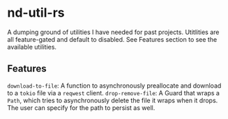 # nd-util-rs
A dumping ground of utilities I have needed for past projects. 
Utitlities are all feature-gated and default to disabled.
See Features section to see the available utilities.

## Features
`download-to-file`: A function to asynchronously preallocate and download to a `tokio` file via a `reqwest` client.
`drop-remove-file`: A Guard that wraps a `Path`, which tries to asynchronously delete the file it wraps when it drops. The user can specify for the path to persist as well.